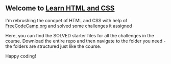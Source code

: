 ## Welcome to [Learn HTML and CSS]([https://scrimba.com/learn/htmlandcss](https://youtu.be/a_iQb1lnAEQ?si=QlpLRi8irsoCgj7x))

I'm rebrushing the concpet of HTML and CSS with help of [FreeCodeCamp.org](https://youtu.be/a_iQb1lnAEQ?si=QlpLRi8irsoCgj7x) and solved some challenges it assigned 

Here, you can find the SOLVED starter files for all the challenges in the course. Download the entire repo and then navigate to the folder you need - the folders are structured just like the course. 

Happy coding!
